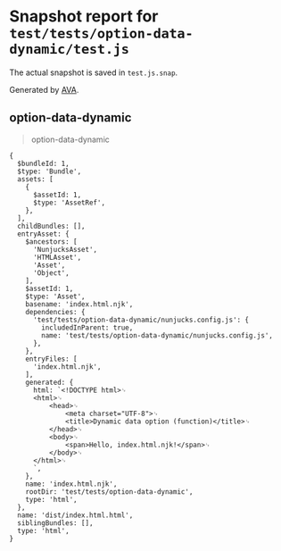 # Snapshot report for `test/tests/option-data-dynamic/test.js`

The actual snapshot is saved in `test.js.snap`.

Generated by [AVA](https://ava.li).

## option-data-dynamic

> option-data-dynamic

    {
      $bundleId: 1,
      $type: 'Bundle',
      assets: [
        {
          $assetId: 1,
          $type: 'AssetRef',
        },
      ],
      childBundles: [],
      entryAsset: {
        $ancestors: [
          'NunjucksAsset',
          'HTMLAsset',
          'Asset',
          'Object',
        ],
        $assetId: 1,
        $type: 'Asset',
        basename: 'index.html.njk',
        dependencies: {
          'test/tests/option-data-dynamic/nunjucks.config.js': {
            includedInParent: true,
            name: 'test/tests/option-data-dynamic/nunjucks.config.js',
          },
        },
        entryFiles: [
          'index.html.njk',
        ],
        generated: {
          html: `<!DOCTYPE html>␊
          <html>␊
              <head>␊
                  <meta charset="UTF-8">␊
                  <title>Dynamic data option (function)</title>␊
              </head>␊
              <body>␊
                  <span>Hello, index.html.njk!</span>␊
              </body>␊
          </html>␊
          `,
        },
        name: 'index.html.njk',
        rootDir: 'test/tests/option-data-dynamic',
        type: 'html',
      },
      name: 'dist/index.html.html',
      siblingBundles: [],
      type: 'html',
    }
